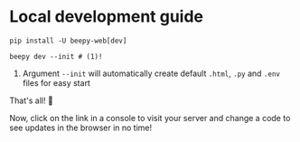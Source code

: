 # Local development guide

```shell title="Install BeePy"
pip install -U beepy-web[dev]
```

```shell title="Start local server"
beepy dev --init # (1)!
```

1. Argument `--init` will automatically create default `.html`, `.py` and `.env` files for easy start

That's all! :tada:

Now, click on the link in a console to visit your server
and change a code to see updates in the browser in no time!
